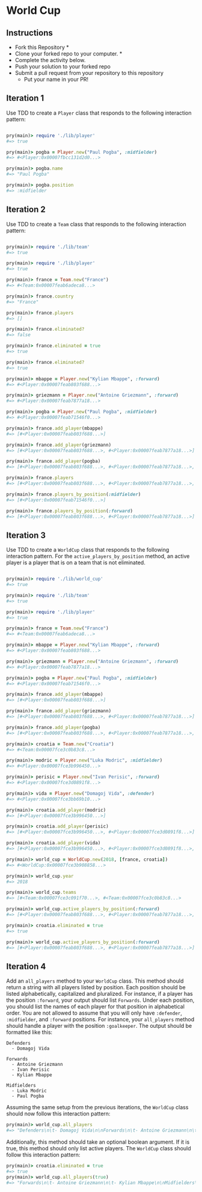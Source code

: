 # World Cup

## Instructions

* Fork this Repository *
* Clone your forked repo to your computer. *
* Complete the activity below.
* Push your solution to your forked repo
* Submit a pull request from your repository to this repository
  * Put your name in your PR!

## Iteration 1

Use TDD to create a `Player` class that responds to the following interaction pattern:

```ruby

pry(main)> require './lib/player'
#=> true

pry(main)> pogba = Player.new("Paul Pogba", :midfielder)
#=> #<Player:0x00007fbcc131d2d0...>

pry(main)> pogba.name
#=> "Paul Pogba"

pry(main)> pogba.position
#=> :midfielder
```

## Iteration 2

Use TDD to create a `Team` class that responds to the following interaction pattern:

```ruby

pry(main)> require './lib/team'
#=> true

pry(main)> require './lib/player'
#=> true

pry(main)> france = Team.new("France")
#=> #<Team:0x00007feab6adeca8...>

pry(main)> france.country
#=> "France"

pry(main)> france.players
#=> []

pry(main)> france.eliminated?
#=> false

pry(main)> france.eliminated = true
#=> true

pry(main)> france.eliminated?
#=> true

pry(main)> mbappe = Player.new("Kylian Mbappe", :forward)
#=> #<Player:0x00007feab803f688...>

pry(main)> griezmann = Player.new("Antoine Griezmann", :forward)
#=> #<Player:0x00007feab7877a18...>

pry(main)> pogba = Player.new("Paul Pogba", :midfielder)
#=> #<Player:0x00007feab71546f0...>

pry(main)> france.add_player(mbappe)
#=> [#<Player:0x00007feab803f688...>]

pry(main)> france.add_player(griezmann)
#=> [#<Player:0x00007feab803f688...>, #<Player:0x00007feab7877a18...>]

pry(main)> france.add_player(pogba)
#=> [#<Player:0x00007feab803f688...>, #<Player:0x00007feab7877a18...>, #<Player:0x00007feab71546f0...>]

pry(main)> france.players
#=> [#<Player:0x00007feab803f688...>, #<Player:0x00007feab7877a18...>, #<Player:0x00007feab71546f0...>]

pry(main)> france.players_by_position(:midfielder)
#=> [#<Player:0x00007feab71546f0...>]

pry(main)> france.players_by_position(:forward)
#=> [#<Player:0x00007feab803f688...>, #<Player:0x00007feab7877a18...>]
```

## Iteration 3

Use TDD to create a `WorldCup` class that responds to the following interaction pattern. For the `active_players_by_position` method, an active player is a player that is on a team that is not eliminated.

```ruby

pry(main)> require './lib/world_cup'
#=> true

pry(main)> require './lib/team'
#=> true

pry(main)> require './lib/player'
#=> true

pry(main)> france = Team.new("France")
#=> #<Team:0x00007feab6adeca8...>

pry(main)> mbappe = Player.new("Kylian Mbappe", :forward)
#=> #<Player:0x00007feab803f688...>

pry(main)> griezmann = Player.new("Antoine Griezmann", :forward)
#=> #<Player:0x00007feab7877a18...>

pry(main)> pogba = Player.new("Paul Pogba", :midfielder)
#=> #<Player:0x00007feab71546f0...>

pry(main)> france.add_player(mbappe)
#=> [#<Player:0x00007feab803f688...>]

pry(main)> france.add_player(griezmann)
#=> [#<Player:0x00007feab803f688...>, #<Player:0x00007feab7877a18...>]

pry(main)> france.add_player(pogba)
#=> [#<Player:0x00007feab803f688...>, #<Player:0x00007feab7877a18...>, #<Player:0x00007feab71546f0...>]

pry(main)> croatia = Team.new("Croatia")
#=> #<Team:0x00007fce3c0b83c8...>

pry(main)> modric = Player.new("Luka Modric", :midfielder)
#=> #<Player:0x00007fce3b996450...>

pry(main)> perisic = Player.new("Ivan Perisic", :forward)
#=> #<Player:0x00007fce3d0891f8...>

pry(main)> vida = Player.new("Domagoj Vida", :defender)
#=> #<Player:0x00007fce3bb69b10...>

pry(main)> croatia.add_player(modric)
#=> [#<Player:0x00007fce3b996450...>]

pry(main)> croatia.add_player(perisic)
#=> [#<Player:0x00007fce3b996450...>, #<Player:0x00007fce3d0891f8...>]

pry(main)> croatia.add_player(vida)
#=> [#<Player:0x00007fce3b996450...>, #<Player:0x00007fce3d0891f8...>, #<Player:0x00007fce3bb69b10...>]

pry(main)> world_cup = WorldCup.new(2018, [france, croatia])
#=> #<WorldCup:0x00007fce3b908858...>

pry(main)> world_cup.year
#=> 2018

pry(main)> world_cup.teams
#=> [#<Team:0x00007fce3c091f70...>, #<Team:0x00007fce3c0b83c8...>

pry(main)> world_cup.active_players_by_position(:forward)
#=> [#<Player:0x00007feab803f688...>, #<Player:0x00007feab7877a18...>, #<Player:0x00007fce3d0891f8...>]

pry(main)> croatia.eliminated = true
#=> true

pry(main)> world_cup.active_players_by_position(:forward)
#=> [#<Player:0x00007feab803f688...>, #<Player:0x00007feab7877a18...>]
```

## Iteration 4

Add an `all_players` method to your `WorldCup` class. This method should return a string with all players listed by position. Each position should be listed alphabetically, capitalized and pluralized. For instance, if a player has the position `:forward`, your output should list `Forwards`. Under each position, you should list the names of each player for that position in alphabetical order. You are not allowed to assume that you will only have `:defender`, `:midfielder`, and `:forward` positions. For instance, your `all_players` method should handle a player with the position `:goalkeeper`. The output should be formatted like this:

```
Defenders
  - Domagoj Vida

Forwards
  - Antoine Griezmann
  - Ivan Perisic
  - Kylian Mbappe

Midfielders
  - Luka Modric
  - Paul Pogba
```

Assuming the same setup from the previous iterations, the `WorldCup` class should now follow this interaction pattern:

```ruby
pry(main)> world_cup.all_players
#=> "Defenders\n\t- Domagoj Vida\n\nForwards\n\t- Antoine Griezmann\n\t- Ivan Perisic\n\t- Kylian Mbappe\n\nMidfielders\n\t- Luka Modric\n\t- Paul Pogba"
```

Additionally, this method should take an optional boolean argument. If it is true, this method should only list active players. The `WorldCup` class should follow this interaction pattern:

```ruby
pry(main)> croatia.eliminated = true
#=> true
pry(main)> world_cup.all_players(true)
#=> "Forwards\n\t- Antoine Griezmann\n\t- Kylian Mbappe\n\nMidfielders\n\t- Paul Pogba"
```
